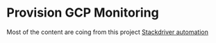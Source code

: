 
# Provision GCP Monitoring


Most of the content are coing from this project
[Stackdriver automation](https://github.com/charlesbaer/stackdriver-automation)